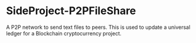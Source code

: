 # SideProject-P2PFileShare
A P2P network to send text files to peers. This is used to update a universal ledger for a Blockchain cryptocurrency project.
